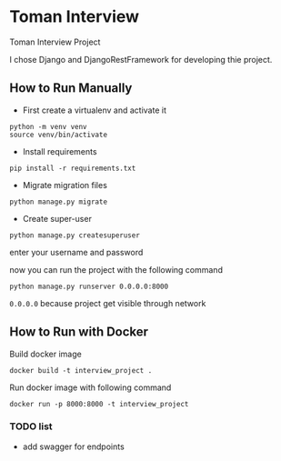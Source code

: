 # Toman Interview

Toman Interview Project

I chose Django and DjangoRestFramework for developing thie project.

## How to Run Manually

 - First create a virtualenv and activate it

```
python -m venv venv
source venv/bin/activate
```

- Install requirements
```
pip install -r requirements.txt
```

- Migrate migration files
```
python manage.py migrate
```

- Create super-user
```
python manage.py createsuperuser
```
enter your username and password

now you can run the project with the following command
```
python manage.py runserver 0.0.0.0:8000
```
`0.0.0.0` because project get visible through network 

## How to Run with Docker
Build docker image
```
docker build -t interview_project .
```

Run docker image with following command
```
docker run -p 8000:8000 -t interview_project
```

### TODO list
- add swagger for endpoints